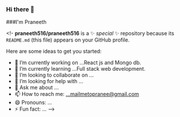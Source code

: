 ### Hi there 👋
###I'm Praneeth

<!-
**praneeth516/praneeth516** is a ✨ _special_ ✨ repository because its `README.md` (this file) appears on your GitHub profile.

Here are some ideas to get you started:

- 🔭 I’m currently working on ...React js and Mongo db.
- 🌱 I’m currently learning ...Full stack web development.
- 👯 I’m looking to collaborate on ...
- 🤔 I’m looking for help with ...
- 💬 Ask me about ...
- 📫 How to reach me: ...mailmetopranee@gmail.com
- 😄 Pronouns: ...
- ⚡ Fun fact: ...
-->
